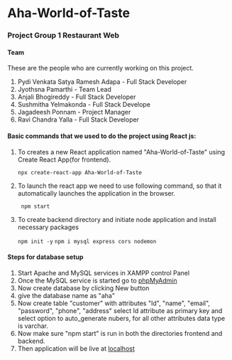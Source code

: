 # Aha-World-of-Taste

### Project Group 1 Restaurant Web


#### Team
These are the people who are currently working on this project.

1.	Pydi Venkata Satya Ramesh Adapa - Full Stack Developer
2.	Jyothsna Pamarthi - Team Lead
3.	Anjali Bhogireddy - Full Stack Developer
4.	Sushmitha Yelmakonda - Full Stack Develope
5.	Jagadeesh Ponnam -  Project Manager
6.	Ravi Chandra Yalla - Full Stack Developer


#### Basic commands that we used to do the project using React js:

1. To creates a new React application named "Aha-World-of-Taste" using Create React App(for frontend).
   
   ``` npx create-react-app Aha-World-of-Taste ```
   
2. To launch the react app we need to use following command, so that it automatically launches the application in the browser.
   
   ``` npm start``` 
3. To create backend directory and initiate node application and install necessary packages

   ```npm init -y```
   ```npm i mysql express cors nodemon```

#### Steps for database setup

1. Start Apache and MySQL services in XAMPP control Panel
2. Once the MySQL service is started go to [phpMyAdmin](http://localhost/phpmyadmin/)
3. Now create database by clicking New button
4. give the database name as "aha" 
5. Now create table "customer" with attributes "Id", "name", "email", "password", "phone", "address" select Id attribute as primary key and select option to auto_generate nubers, for all other attributes data type is varchar.
6. Now make sure "npm start" is run in both the directories frontend and backend.
7. Then application will be live at [localhost](http://localhost:3000/)  
